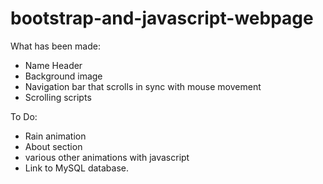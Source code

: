 # bootstrap-and-javascript-webpage

What has been made:
- Name Header
- Background image
- Navigation bar that scrolls in sync with mouse movement
- Scrolling scripts

To Do:
- Rain animation
- About section
- various other animations with javascript
- Link to MySQL database.
